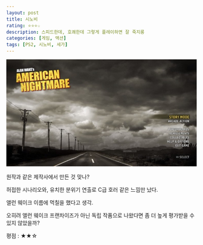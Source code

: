```yaml
---
layout: post
title: 시노비
rating: ⭐️⭐️⭐️☆
description: 스피드한데, 호쾌한데 그렇게 플레이하면 잘 죽지롱
categories: [게임, 액션]
tags: [PS2, 시노비, 세가]
---
```


![앨런웨이크](../../img/2013/alan_wake_american_nightmare.jpg)

원작과 같은 제작사에서 만든 것 맞나?

허접한 시나리오와, 유치한 분위기 연출로 C급 호러 같은 느낌만 났다.

앨런 웨이크 이름에 먹칠을 했다고 생각.

오히려 앨런 웨이크 프랜차이즈가 아닌 독립 작품으로 나왔다면 좀 더 높게 평가받을 수 있지 않았을까?

평점 : ★★☆
